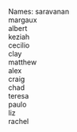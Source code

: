 Names:
saravanan  
margaux  
albert  
keziah  
cecilio  
clay  
matthew  
alex  
craig  
chad  
teresa  
paulo  
liz  
rachel
